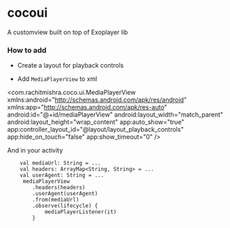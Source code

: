 # cocoui
A customview built on top of Exoplayer lib

### How to add

- Create a layout for playback controls

- Add `MediaPlayerView` to xml

<com.rachitmishra.coco.ui.MediaPlayerView
    xmlns:android="http://schemas.android.com/apk/res/android"
    xmlns:app="http://schemas.android.com/apk/res-auto"
    android:id="@+id/mediaPlayerView"
    android:layout_width="match_parent"
    android:layout_height="wrap_content"
    app:auto_show="true"
    app:controller_layout_id="@layout/layout_playback_controls"
    app:hide_on_touch="false"
    app:show_timeout="0" />

And in your activity

```
    val mediaUrl: String = ...
    val headers: ArrayMap<String, String> = ...
    val userAgent: String = ...
     mediaPlayerView
        .headers(headers)
        .userAgent(userAgent)
        .from(mediaUrl)
        .observe(lifecycle) {
            mediaPlayerListener(it)
        }
```
